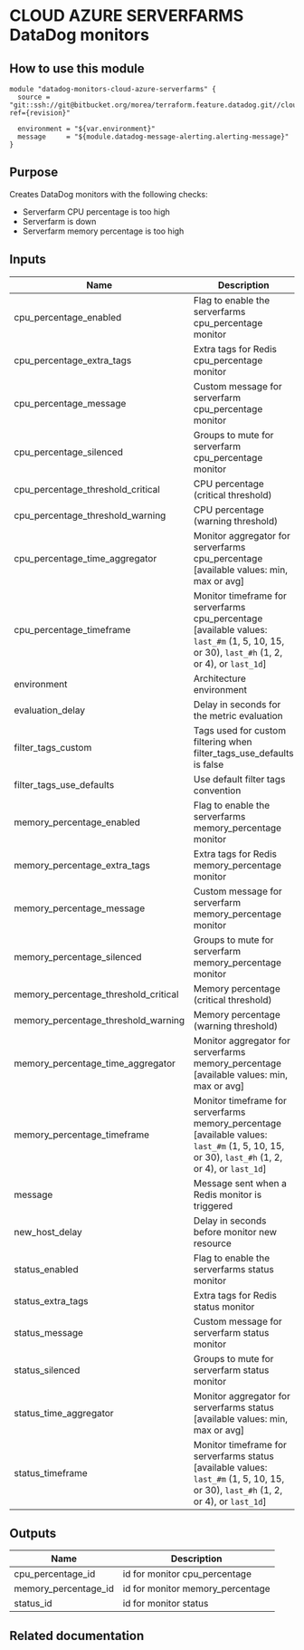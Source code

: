 # CLOUD AZURE SERVERFARMS DataDog monitors

## How to use this module

```
module "datadog-monitors-cloud-azure-serverfarms" {
  source = "git::ssh://git@bitbucket.org/morea/terraform.feature.datadog.git//cloud/azure/serverfarms?ref={revision}"

  environment = "${var.environment}"
  message     = "${module.datadog-message-alerting.alerting-message}"
}

```

## Purpose

Creates DataDog monitors with the following checks:

- Serverfarm CPU percentage is too high
- Serverfarm is down
- Serverfarm memory percentage is too high

## Inputs

| Name | Description | Type | Default | Required |
|------|-------------|:----:|:-----:|:-----:|
| cpu_percentage_enabled | Flag to enable the serverfarms cpu_percentage monitor | string | `true` | no |
| cpu_percentage_extra_tags | Extra tags for Redis cpu_percentage monitor | list | `[]` | no |
| cpu_percentage_message | Custom message for serverfarm cpu_percentage monitor | string | `` | no |
| cpu_percentage_silenced | Groups to mute for serverfarm cpu_percentage monitor | map | `{}` | no |
| cpu_percentage_threshold_critical | CPU percentage (critical threshold) | string | `80` | no |
| cpu_percentage_threshold_warning | CPU percentage (warning threshold) | string | `60` | no |
| cpu_percentage_time_aggregator | Monitor aggregator for serverfarms cpu_percentage [available values: min, max or avg] | string | `max` | no |
| cpu_percentage_timeframe | Monitor timeframe for serverfarms cpu_percentage [available values: `last_#m` (1, 5, 10, 15, or 30), `last_#h` (1, 2, or 4), or `last_1d`] | string | `last_5m` | no |
| environment | Architecture environment | string | - | yes |
| evaluation_delay | Delay in seconds for the metric evaluation | string | `900` | no |
| filter_tags_custom | Tags used for custom filtering when filter_tags_use_defaults is false | string | `*` | no |
| filter_tags_use_defaults | Use default filter tags convention | string | `true` | no |
| memory_percentage_enabled | Flag to enable the serverfarms memory_percentage monitor | string | `true` | no |
| memory_percentage_extra_tags | Extra tags for Redis memory_percentage monitor | list | `[]` | no |
| memory_percentage_message | Custom message for serverfarm memory_percentage monitor | string | `` | no |
| memory_percentage_silenced | Groups to mute for serverfarm memory_percentage monitor | map | `{}` | no |
| memory_percentage_threshold_critical | Memory percentage (critical threshold) | string | `80` | no |
| memory_percentage_threshold_warning | Memory percentage (warning threshold) | string | `60` | no |
| memory_percentage_time_aggregator | Monitor aggregator for serverfarms memory_percentage [available values: min, max or avg] | string | `max` | no |
| memory_percentage_timeframe | Monitor timeframe for serverfarms memory_percentage [available values: `last_#m` (1, 5, 10, 15, or 30), `last_#h` (1, 2, or 4), or `last_1d`] | string | `last_5m` | no |
| message | Message sent when a Redis monitor is triggered | string | - | yes |
| new_host_delay | Delay in seconds before monitor new resource | string | `300` | no |
| status_enabled | Flag to enable the serverfarms status monitor | string | `true` | no |
| status_extra_tags | Extra tags for Redis status monitor | list | `[]` | no |
| status_message | Custom message for serverfarm status monitor | string | `` | no |
| status_silenced | Groups to mute for serverfarm status monitor | map | `{}` | no |
| status_time_aggregator | Monitor aggregator for serverfarms status [available values: min, max or avg] | string | `max` | no |
| status_timeframe | Monitor timeframe for serverfarms status [available values: `last_#m` (1, 5, 10, 15, or 30), `last_#h` (1, 2, or 4), or `last_1d`] | string | `last_5m` | no |

## Outputs

| Name | Description |
|------|-------------|
| cpu_percentage_id | id for monitor cpu_percentage |
| memory_percentage_id | id for monitor memory_percentage |
| status_id | id for monitor status |

## Related documentation

